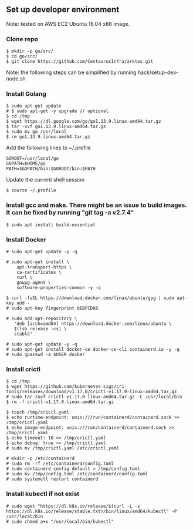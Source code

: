 ## Set up developer environment

Note: tested on AWS EC2 Ubuntu 16.04 x86 image.
 

### Clone repo
```
$ mkdir -p go/src/
$ cd go/src/
$ git clone https://github.com/CentaurusInfra/arktos.git
```

Note: the following steps can be simplified by running hack/setup-dev-node.sh

### Install Golang
```
$ sudo apt-get update
# $ sudo apt-get -y upgrade // optional
$ cd /tmp
$ wget https://dl.google.com/go/go1.13.9.linux-amd64.tar.gz
$ tar -xvf go1.13.9.linux-amd64.tar.gz
$ sudo mv go /usr/local
$ rm go1.13.9.linux-amd64.tar.gz
```
Add the following lines to ~/.profile
```
GOROOT=/usr/local/go
GOPATH=$HOME/go
PATH=$GOPATH/bin:$GOROOT/bin:$PATH
```
Update the current shell session
```
$ source ~/.profile
```

### Install gcc and make. There might be an issue to build images. It can be fixed by running "git tag -a v2.7.4"
```
$ sudo apt install build-essential
```

### Install Docker
```
# sudo apt-get update -y -q

# sudo apt-get install \
    apt-transport-https \
    ca-certificates \
    curl \
    gnupg-agent \
    software-properties-common -y -q

$ curl -fsSL https://download.docker.com/linux/ubuntu/gpg | sudo apt-key add -
# sudo apt-key fingerprint 0EBFCD88

# sudo add-apt-repository \
   "deb [arch=amd64] https://download.docker.com/linux/ubuntu \
   $(lsb_release -cs) \
   stable"

# sudo apt-get update -y -q
# sudo apt-get install docker-ce docker-ce-cli containerd.io -y -q
# sudo gpasswd -a $USER docker
```

### Install crictl
```
$ cd /tmp
$ wget https://github.com/kubernetes-sigs/cri-tools/releases/download/v1.17.0/crictl-v1.17.0-linux-amd64.tar.gz
# sudo tar zxvf crictl-v1.17.0-linux-amd64.tar.gz -C /usr/local/bin
$ rm -f crictl-v1.17.0-linux-amd64.tar.gz

$ touch /tmp/crictl.yaml
$ echo runtime-endpoint: unix:///run/containerd/containerd.sock >> /tmp/crictl.yaml
$ echo image-endpoint: unix:///run/containerd/containerd.sock >> /tmp/crictl.yaml
$ echo timeout: 10 >> /tmp/crictl.yaml
$ echo debug: true >> /tmp/crictl.yaml
# sudo mv /tmp/crictl.yaml /etc/crictl.yaml

# mkdir -p /etc/containerd
# sudo rm -rf /etc/containerd/config.toml
# sudo containerd config default > /tmp/config.toml
# sudo mv /tmp/config.toml /etc/containerd/config.toml
# sudo systemctl restart containerd
```

### Install kubectl if not exist
```
# sudo wget "https://dl.k8s.io/release/$(curl -L -s https://dl.k8s.io/release/stable.txt)/bin/linux/amd64/kubectl" -P /usr/local/bin
# sudo chmod a+x "/usr/local/bin/kubectl"
```
